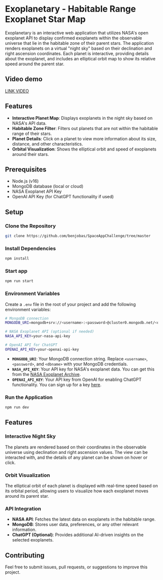 # Exoplanetary - Habitable Range Exoplanet Star Map

Exoplanetary is an interactive web application that utilizes NASA's open exoplanet API to display confirmed exoplanets within the observable universe that lie in the habitable zone of their parent stars. The application renders exoplanets on a virtual "night sky" based on their declination and right ascension coordinates. Each planet is interactive, providing details about the exoplanet, and includes an elliptical orbit map to show its relative speed around the parent star.

## Video demo
[LINK VIDEO
](https://drive.google.com/file/d/1pMRQ7A72GyK8aO14KDTy6mKyBvkfBwrE/view?usp=sharing)
## Features

- **Interactive Planet Map**: Displays exoplanets in the night sky based on NASA's API data.
- **Habitable Zone Filter**: Filters out planets that are not within the habitable range of their stars.
- **Planet Details**: Click on a planet to view more information about its size, distance, and other characteristics.
- **Orbital Visualization**: Shows the elliptical orbit and speed of exoplanets around their stars.

## Prerequisites

- Node.js (v16)
- MongoDB database (local or cloud)
- NASA Exoplanet API Key
- OpenAI API Key (for ChatGPT functionality if used)

## Setup

### Clone the Repository

```bash
git clone https://github.com/benjobas/SpaceAppChallenge/tree/master
```

### Install Dependencies

```bash
npm install
```

### Start app

```bash
npm run start
```

### Environment Variables

Create a `.env` file in the root of your project and add the following environment variables:

```bash
# MongoDB connection
MONGODB_URI=mongodb+srv://<username>:<password>@cluster0.mongodb.net/<dbname>?retryWrites=true&w=majority

# NASA Exoplanet API (optional if needed)
NASA_API_KEY=your-nasa-api-key

# OpenAI API for ChatGPT
OPENAI_API_KEY=your-openai-api-key
```

- **`MONGODB_URI`**: Your MongoDB connection string. Replace `<username>`, `<password>`, and `<dbname>` with your MongoDB credentials.
- **`NASA_API_KEY`**: Your API key for NASA's exoplanet data. You can get this from the [NASA Exoplanet Archive](https://exoplanetarchive.ipac.caltech.edu/docs/program_interfaces.html).
- **`OPENAI_API_KEY`**: Your API key from OpenAI for enabling ChatGPT functionality. You can sign up for a key [here](https://beta.openai.com/signup/).

### Run the Application

```bash
npm run dev
```

## Features

### Interactive Night Sky

The planets are rendered based on their coordinates in the observable universe using declination and right ascension values. The view can be interacted with, and the details of any planet can be shown on hover or click.

### Orbit Visualization

The elliptical orbit of each planet is displayed with real-time speed based on its orbital period, allowing users to visualize how each exoplanet moves around its parent star.

### API Integration

- **NASA API**: Fetches the latest data on exoplanets in the habitable range.
- **MongoDB**: Stores user data, preferences, or any other relevant information.
- **ChatGPT (Optional)**: Provides additional AI-driven insights on the selected exoplanets.

## Contributing

Feel free to submit issues, pull requests, or suggestions to improve this project.
